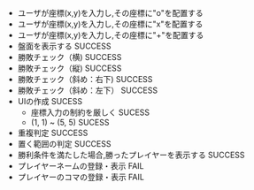 - ユーザが座標(x,y)を入力し,その座標に"o"を配置する
- ユーザが座標(x,y)を入力し,その座標に"x"を配置する
- ユーザが座標(x,y)を入力し,その座標に"+"を配置する
- 盤面を表示する SUCCESS
- 勝敗チェック（横) SUCCESS
- 勝敗チェック（縦) SUCCESS
- 勝敗チェック（斜め：右下) SUCCESS
- 勝敗チェック（斜め：左下） SUCCESS
- UIの作成 SUCESS
    - 座標入力の制約を厳しく SUCESS
    - (1, 1) ~ (5, 5) SUCESS
- 重複判定 SUCCESS
- 置く範囲の判定 SUCCESS
- 勝利条件を満たした場合,勝ったプレイヤーを表示する SUCCESS
- プレイヤーネームの登録・表示 FAIL
- プレイヤーのコマの登録・表示 FAIL